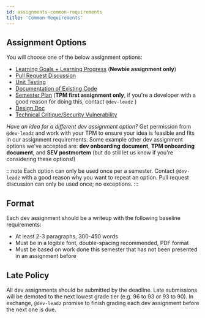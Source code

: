 ```yaml
---
id: assignments-common-requirements
title: 'Common Requirements'
---
```


## Assignment Options

You will choose one of the below assignment options:

- [Learning Goals + Learning Progress](./assignments-learning-doc) (**Newbie assignment only**)
- [Pull Request Discussion](./assignments-pull-request-discussion)
- [Unit Testing](./assignments-unit-testing)
- [Documentation of Existing Code](./assignments-documentation)
- [Semester Plan](./assignments-semester-plan) (**TPM first assignment only**, if you're a developer with a good reason for doing this, contact `@dev-leadz` )
- [Design Doc](./assignments-design-doc)
- [Technical Critique/Security Vulnerability](./assignments-tech-critique-security-doc)

_Have an idea for a different dev assignment option?_ Get permission from `@dev-leadz` and work with your TPM to ensure your idea is feasible and fits in our assignment requirements. Some example other dev assignment options we've accepted are: **dev onboarding document**, **TPM onboarding document**, and **SEV postmortem** (but do still let us know if you're considering these options!)

:::note
Each option can only be used once per a semester. Contact `@dev-leadz` with a good reason why you want to repeat an option. Pull request discussion can only be used once; no exceptions.
:::

## Format

Each dev assignment should be a writeup with the following baseline requirements:

- At least 2-3 paragraphs, 300-450 words
- Must be in a legible font, double-spacing recommended, PDF format
- Must be based on work done this semester that has not been presented in an assignment before

## Late Policy

All dev assignments should be submitted by the deadline. Late submissions will be demoted to the next lowest grade tier (e.g. 96 to 93 or 93 to 90). In exchange, `@dev-leadz` promise to finish grading each dev assignment before the next one is due.
